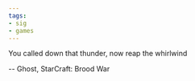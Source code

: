 ```yaml
---
tags:
- sig
- games
---
```




You called down that thunder, now reap the whirlwind

-- Ghost, StarCraft: Brood War